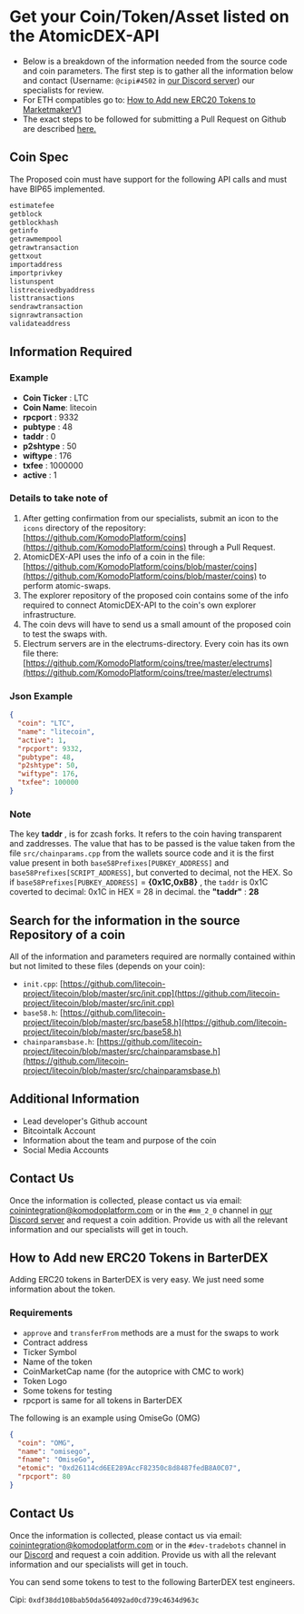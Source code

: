 # Get your Coin/Token/Asset listed on the AtomicDEX-API

- Below is a breakdown of the information needed from the source code and coin parameters. The first step is to gather all the information below and contact (Username: `@cipi#4502` in [our Discord server](https://komodoplatform.com/discord/)) our specialists for review.
- For ETH compatibles go to: [How to Add new ERC20 Tokens to MarketmakerV1](./coin-integration.html#how-to-add-new-erc20-tokens-in-atomicdex)
- The exact steps to be followed for submitting a Pull Request on Github are described [here.](./info-add-coin.html)

## Coin Spec

The Proposed coin must have support for the following API calls and must have BIP65 implemented.

```bash
estimatefee
getblock
getblockhash
getinfo
getrawmempool
getrawtransaction
gettxout
importaddress
importprivkey
listunspent
listreceivedbyaddress
listtransactions
sendrawtransaction
signrawtransaction
validateaddress
```

## Information Required

### Example

- **Coin Ticker** : LTC
- **Coin Name**: litecoin
- **rpcport** : 9332
- **pubtype** : 48
- **taddr** : 0
- **p2shtype** : 50
- **wiftype** : 176
- **txfee** : 1000000
- **active** : 1

### Details to take note of

1. After getting confirmation from our specialists, submit an icon to the `icons` directory of the repository: [https://github.com/KomodoPlatform/coins](https://github.com/KomodoPlatform/coins) through a Pull Request.
1. AtomicDEX-API uses the info of a coin in the file: [https://github.com/KomodoPlatform/coins/blob/master/coins](https://github.com/KomodoPlatform/coins/blob/master/coins) to perform atomic-swaps.
1. The explorer repository of the proposed coin contains some of the info required to connect AtomicDEX-API to the coin's own explorer infrastructure.
1. The coin devs will have to send us a small amount of the proposed coin to test the swaps with.
1. Electrum servers are in the electrums-directory. Every coin has its own file there: [https://github.com/KomodoPlatform/coins/tree/master/electrums](https://github.com/KomodoPlatform/coins/tree/master/electrums)

### Json Example

```json
{
  "coin": "LTC",
  "name": "litecoin",
  "active": 1,
  "rpcport": 9332,
  "pubtype": 48,
  "p2shtype": 50,
  "wiftype": 176,
  "txfee": 100000
}
```

### Note

The key **taddr** , is for zcash forks. It refers to the coin having transparent and zaddresses. The value that has to be passed is the value taken from the file `src/chainparams.cpp` from the wallets source code and it is the first value present in both `base58Prefixes[PUBKEY_ADDRESS]` and `base58Prefixes[SCRIPT_ADDRESS]`, but converted to decimal, not the HEX. So if `base58Prefixes[PUBKEY_ADDRESS]` = **{0x1C,0xB8}** , the `taddr` is 0x1C coverted to decimal: 0x1C in HEX = 28 in decimal. the **"taddr"** : **28**

## Search for the information in the source Repository of a coin

All of the information and parameters required are normally contained within but not limited to these files (depends on your coin):

- `init.cpp`: [https://github.com/litecoin-project/litecoin/blob/master/src/init.cpp](https://github.com/litecoin-project/litecoin/blob/master/src/init.cpp)
- `base58.h`: [https://github.com/litecoin-project/litecoin/blob/master/src/base58.h](https://github.com/litecoin-project/litecoin/blob/master/src/base58.h)
- `chainparamsbase.h`: [https://github.com/litecoin-project/litecoin/blob/master/src/chainparamsbase.h](https://github.com/litecoin-project/litecoin/blob/master/src/chainparamsbase.h)

## Additional Information

- Lead developer's Github account
- Bitcointalk Account
- Information about the team and purpose of the coin
- Social Media Accounts

## Contact Us

Once the information is collected, please contact us via email: [coinintegration@komodoplatform.com](mailto:coinintegration@komodoplatform.com) or in the `#mm_2_0` channel in [our Discord server](https://komodoplatform.com/discord) and request a coin addition. Provide us with all the relevant information and our specialists will get in touch.

## How to Add new ERC20 Tokens in BarterDEX

Adding ERC20 tokens in BarterDEX is very easy. We just need some information about the token.

### Requirements

- `approve` and `transferFrom` methods are a must for the swaps to work
- Contract address
- Ticker Symbol
- Name of the token
- CoinMarketCap name (for the autoprice with CMC to work)
- Token Logo
- Some tokens for testing
- rpcport is same for all tokens in BarterDEX

The following is an example using OmiseGo (OMG)

```json
{
  "coin": "OMG",
  "name": "omisego",
  "fname": "OmiseGo",
  "etomic": "0xd26114cd6EE289AccF82350c8d8487fedB8A0C07",
  "rpcport": 80
}
```

## Contact Us

Once the information is collected, please contact us via email: [coinintegration@komodoplatform.com](mailto:coinintegration@komodoplatform.com) or in the `#dev-tradebots` channel in our [Discord](https://komodoplatform.com/discord) and request a coin addition. Provide us with all the relevant information and our specialists will get in touch.

You can send some tokens to test to the following BarterDEX test engineers.

Cipi: `0xdf38dd108bab50da564092ad0cd739c4634d963c`
